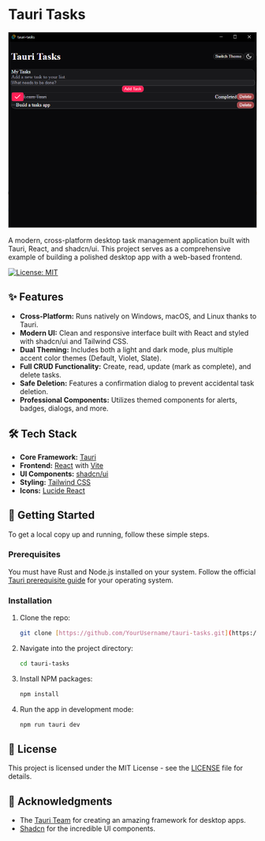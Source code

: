 # Tauri Tasks

![Tauri Tasks Screenshot](public/assets/screenshot.png)

A modern, cross-platform desktop task management application built with Tauri, React, and shadcn/ui. This project serves as a comprehensive example of building a polished desktop app with a web-based frontend.

[![License: MIT](https://img.shields.io/badge/License-MIT-yellow.svg)](https://opensource.org/licenses/MIT)

## ✨ Features

* **Cross-Platform:** Runs natively on Windows, macOS, and Linux thanks to Tauri.
* **Modern UI:** Clean and responsive interface built with React and styled with shadcn/ui and Tailwind CSS.
* **Dual Theming:** Includes both a light and dark mode, plus multiple accent color themes (Default, Violet, Slate).
* **Full CRUD Functionality:** Create, read, update (mark as complete), and delete tasks.
* **Safe Deletion:** Features a confirmation dialog to prevent accidental task deletion.
* **Professional Components:** Utilizes themed components for alerts, badges, dialogs, and more.

## 🛠️ Tech Stack

* **Core Framework:** [Tauri](https://tauri.app/)
* **Frontend:** [React](https://reactjs.org/) with [Vite](https://vitejs.dev/)
* **UI Components:** [shadcn/ui](https://ui.shadcn.com/)
* **Styling:** [Tailwind CSS](https://tailwindcss.com/)
* **Icons:** [Lucide React](https://lucide.dev/)

## 🚀 Getting Started

To get a local copy up and running, follow these simple steps.

### Prerequisites

You must have Rust and Node.js installed on your system. Follow the official [Tauri prerequisite guide](https://tauri.app/v1/guides/getting-started/prerequisites) for your operating system.

### Installation

1.  Clone the repo:
    ```sh
    git clone [https://github.com/YourUsername/tauri-tasks.git](https://github.com/YourUsername/tauri-tasks.git)
    ```
2.  Navigate into the project directory:
    ```sh
    cd tauri-tasks
    ```
3.  Install NPM packages:
    ```sh
    npm install
    ```
4.  Run the app in development mode:
    ```sh
    npm run tauri dev
    ```

## 📄 License

This project is licensed under the MIT License - see the [LICENSE](LICENSE) file for details.

## 🙏 Acknowledgments

* The [Tauri Team](https://github.com/tauri-apps) for creating an amazing framework for desktop apps.
* [Shadcn](https://github.com/shadcn) for the incredible UI components.